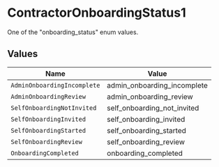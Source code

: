# ContractorOnboardingStatus1

One of the "onboarding_status" enum values.


## Values

| Name                        | Value                       |
| --------------------------- | --------------------------- |
| `AdminOnboardingIncomplete` | admin_onboarding_incomplete |
| `AdminOnboardingReview`     | admin_onboarding_review     |
| `SelfOnboardingNotInvited`  | self_onboarding_not_invited |
| `SelfOnboardingInvited`     | self_onboarding_invited     |
| `SelfOnboardingStarted`     | self_onboarding_started     |
| `SelfOnboardingReview`      | self_onboarding_review      |
| `OnboardingCompleted`       | onboarding_completed        |